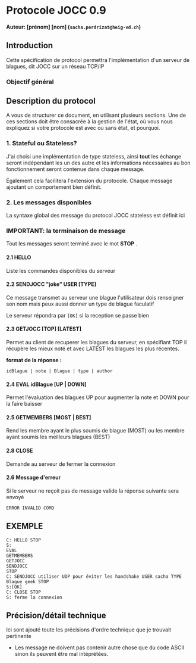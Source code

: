 # Protocole JOCC 0.9 

**Auteur: [prénom] [nom] (`sacha.perdrizat@heig-vd.ch`)**

## Introduction

Cette spécification de protocol permettra l'implémentation d'un serveur de blagues, dit JOCC sur un réseau TCP/IP

### Objectif général


## Description du protocol

A vous de structurer ce document, en utilisant plusieurs sections. Une de ces sections doit être consacrée à la gestion de l'état, où vous nous expliquez si votre protocole est avec ou sans état, et pourquoi.

### 1. Stateful ou Stateless?

J'ai choisi une implémentation de type stateless, ainsi __tout__ les échange seront indépendant les un des autre et les informations nécessaires au bon fonctionnement seront contenue dans chaque message. 

Également cela facilitera l'extension du protocole. Chaque message ajoutant un comportement bien définit.


### 2.  Les messages disponibles

La syntaxe global des message du protocol JOCC stateless est définit ici

### IMPORTANT: la terminaison de message 

Tout les messages seront terminé avec le mot __STOP__ .

#### 2.1  HELLO

Liste les commandes disponibles du serveur

#### 2.2  SENDJOCC  "joke" USER  [TYPE]  
Ce message transmet au serveur une blague l'utilisateur dois renseigner son nom mais peux aussi donner un type de blague faculatif

Le serveur répondra par ``[OK]`` si la reception se passe bien

#### 2.3  GETJOCC [TOP] [LATEST]
Permet au client de recuperer les blagues du serveur, en spécifiant TOP il récupère les mieux noté et avec LATEST les blagues les plus récentes. 

__format de la réponse :__
```
idBlague | note | Blague | type | author
```
#### 2.4  EVAL idBlague [UP | DOWN]
Permet l'évaluation des blagues UP pour augmenter la note et DOWN pour la faire baisser

#### 2.5 GETMEMBERS [MOST | BEST]

Rend les membre ayant le plus soumis de blague (MOST) ou les membre ayant soumis les meilleurs blagues (BEST)

#### 2.8 CLOSE
Demande au serveur de fermer la connexion

#### 2.6 Message d'erreur

Si le serveur ne reçoit pas de message valide la réponse suivante sera envoyé

```
ERROR INVALID COMD
```

## EXEMPLE

```
C: HELLO STOP
S:
EVAL
GETMEMBERS
GETJOCC
SENDJOCC
STOP
C: SENDJOCC utiliser UDP pour éviter les handshake USER sacha TYPE Blague geek STOP
S:[OK]
C: CLOSE STOP
S: ferme la connexion

```

## Précision/détail technique

Ici sont ajouté toute les précisions d'ordre technique que je trouvait pertinente

- Les message ne doivent pas contenir autre chose que du code ASCII sinon ils peuvent être mal intéprétées.

